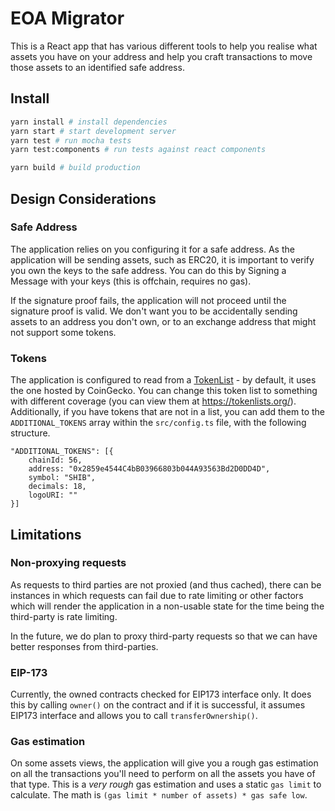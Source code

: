 # EOA Migrator

This is a React app that has various different tools to help you realise what assets you have on your address and help you craft transactions to move those assets to an identified safe address.

## Install

```bash
yarn install # install dependencies
yarn start # start development server
yarn test # run mocha tests
yarn test:components # run tests against react components

yarn build # build production
```

## Design Considerations

### Safe Address

The application relies on you configuring it for a safe address. As the application will be sending assets, such as ERC20, it is important to verify you own the keys to the safe address. You can do this by Signing a Message with your keys (this is offchain, requires no gas).

If the signature proof fails, the application will not proceed until the signature proof is valid. We don't want you to be accidentally sending assets to an address you don't own, or to an exchange address that might not support some tokens.

### Tokens

The application is configured to read from a [TokenList](https://uniswap.org/blog/token-lists) - by default, it uses the one hosted by CoinGecko. You can change this token list to something with different coverage (you can view them at https://tokenlists.org/). Additionally, if you have tokens that are not in a list, you can add them to the `ADDITIONAL_TOKENS` array within the `src/config.ts` file, with the following structure.

```
"ADDITIONAL_TOKENS": [{
    chainId: 56,
    address: "0x2859e4544C4bB03966803b044A93563Bd2D0DD4D",
    symbol: "SHIB",
    decimals: 18,
    logoURI: ""
}]
```

## Limitations

### Non-proxying requests

As requests to third parties are not proxied (and thus cached), there can be instances in which requests can fail due to rate limiting or other factors which will render the application in a non-usable state for the time being the third-party is rate limiting. 

In the future, we do plan to proxy third-party requests so that we can have better responses from third-parties.

### EIP-173

Currently, the owned contracts checked for EIP173 interface only. It does this by calling `owner()` on the contract and if it is successful, it assumes EIP173 interface and allows you to call `transferOwnership()`.

### Gas estimation

On some assets views, the application will give you a rough gas estimation on all the transactions you'll need to perform on all the assets you have of that type. This is a _very rough_ gas estimation and uses a static `gas limit` to calculate. The math is `(gas limit * number of assets) * gas safe low`.